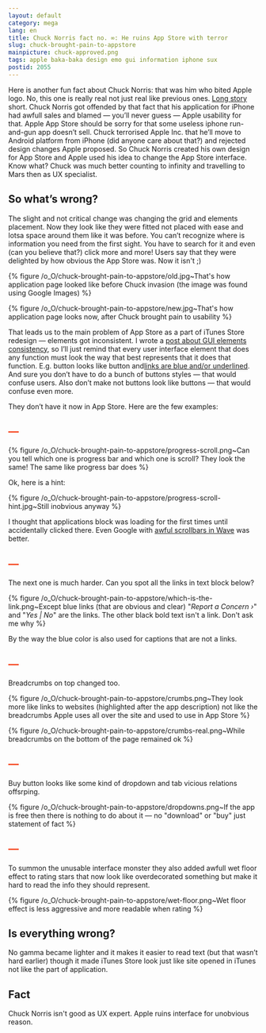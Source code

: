 ```yaml
---
layout: default
category: mega
lang: en
title: Chuck Norris fact no. ∞: He ruins App Store with terror
slug: chuck-brought-pain-to-appstore
mainpicture: chuck-approved.png
tags: apple baka-baka design emo gui information iphone sux 
postid: 2055
---
```



Here is another fun fact about Chuck Norris: that was him who bited Apple logo. No, this one is really real not just real like previous ones. <a href="http://osxreality.com/2009/12/12/chuck-norris-approves-of-new-app-store-layout/">Long story</a> short. Chuck Norris got offended by that fact that his application for iPhone had awfull sales and blamed — you’ll never guess — Apple usability for that. Apple App Store should be sorry for that some useless iphone run-and-gun app doesn’t sell. Chuck terrorised Apple Inc. that he’ll move to Android platform from iPhone (did anyone care about that?) and rejected design changes Apple proposed. So Chuck Norris created his own design for App Store and Apple used his idea to change the App Store interface. Know what? Chuck was much better counting to infinity and travelling to Mars then as UX specialist.<!--more-->


## So what’s wrong?

The slight and not critical change was changing the grid and elements placement. Now they look like they were fitted not placed with ease and lotsa space around them like it was before. You can’t recognize where is information you need from the first sight. You have to search for it and even (can you believe that?) click more and more! Users say that they were delighted by how obvious the App Store was. Now it isn't ;)



{% figure /o_O/chuck-brought-pain-to-appstore/old.jpg~That's how application page looked like before Chuck invasion (the image was found using Google Images) %}





{% figure /o_O/chuck-brought-pain-to-appstore/new.jpg~That's how application page looks now, after Chuck brought pain to usability %}



That leads us to the main problem of App Store as a part of iTunes Store redesign — elements got inconsistent. I wrote a <a href="/mega/en/2008/gui-elements-affordance/">post about GUI elements consistency</a>, so I’ll just remind that every user interface element that does any function must look the way that best represents that it does that function. E.g. button looks like button and<a href="/mega/en/2007/visible-links/">links are blue and/or underlined</a>. And sure you don’t have to do a bunch of buttons styles — that would confuse users. Also don’t make not buttons look like buttons — that would confuse even more.

They don’t have it now in App Store. Here are the few examples:
<h2 style="color: #f53b12;">—</h2>


{% figure /o_O/chuck-brought-pain-to-appstore/progress-scroll.png~Can you tell which one is progress bar and which one is scroll? They look the same! The same like progress bar does %}



Ok, here is a hint:



{% figure /o_O/chuck-brought-pain-to-appstore/progress-scroll-hint.jpg~Still inobvious anyway %}



I thought that applications block was loading for the first times until accidentally clicked there. Even Google with <a href="/mega/en/2009/gui-fails-of-google-waves/">awful scrollbars in Wave</a> was better.
<h2 style="color: #f53b12;">—</h2>
The next one is much harder. Can you spot all the links in text block below?



{% figure /o_O/chuck-brought-pain-to-appstore/which-is-the-link.png~Except blue links (that are obvious and clear) "<i>Report a Concern ›</i>" and "<i>Yes | No</i>" are the links. The other black bold text isn't a link. Don't ask me why %}



By the way the blue color is also used for captions that are not a links.
<h2 style="color: #f53b12;">—</h2>
Breadcrumbs on top changed too.



{% figure /o_O/chuck-brought-pain-to-appstore/crumbs.png~They look more like links to websites (highlighted after the app description) not like the breadcrumbs Apple uses all over the site and used to use in App Store %}





{% figure /o_O/chuck-brought-pain-to-appstore/crumbs-real.png~While breadcrumbs on the bottom of the page remained ok %}



<h2 style="color: #f53b12;">—</h2>
Buy button looks like some kind of dropdown and tab vicious relations offsrping. 



{% figure /o_O/chuck-brought-pain-to-appstore/dropdowns.png~If the app is free then there is nothing to do about it — no "download" or "buy" just statement of fact %}



<h2 style="color: #f53b12;">—</h2>
To summon the unusable interface monster they also added awfull wet floor effect to rating stars that now look like overdecorated something but make it hard to read the info they should represent.



{% figure /o_O/chuck-brought-pain-to-appstore/wet-floor.png~Wet floor effect is less aggressive and more readable when rating %}





## Is everything wrong?

No gamma became lighter and it makes it easier to read text (but that wasn’t hard earlier) though it made iTunes Store look just like site opened in iTunes not like the part of application.


## Fact

Chuck Norris isn't good as UX expert. Apple ruins interface for unobvious reason.